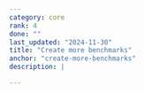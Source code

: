 ```yaml
---
category: core
rank: 4
done: ""
last_updated: "2024-11-30"
title: "Create more benchmarks"
anchor: "create-more-benchmarks"
description: |

---
```

